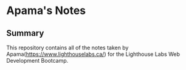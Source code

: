 # Apama's Notes
## Summary 
This repository contains all of the notes taken by Apama(https://www.lighthouselabs.ca/) for the Lighthouse Labs Web Development Bootcamp.
